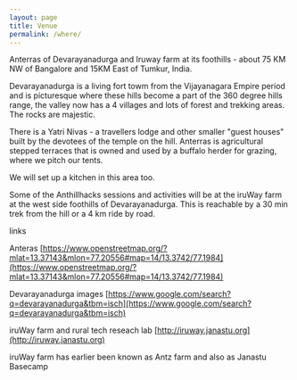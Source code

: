```yaml
---
layout: page
title: Venue
permalink: /where/
---
```


Anterras of Devarayanadurga and Iruway farm at its foothills - about 75 KM NW of Bangalore and 15KM East of Tumkur, India.

Devarayanadurga is a living fort towm from the Vijayanagara Empire period and is picturesque where these hills become a part of the 360 degree hills range, the valley now has a 4 villages and lots of forest and trekking areas. The rocks are majestic.

There is a Yatri Nivas - a travellers lodge and other smaller "guest houses" built by the devotees of the temple on the hill. Anterras is agricultural stepped terraces that is owned and used by a buffalo herder for grazing, where we pitch our tents.

We will set up a kitchen in this area too.

Some of the Anthillhacks sessions and activities will be at the iruWay farm at the west side foothills of Devarayanadurga. This is reachable by a 30 min trek from the hill or a 4 km ride by road.

links

Anteras [https://www.openstreetmap.org/?mlat=13.37143&mlon=77.20556#map=14/13.3742/77.1984](https://www.openstreetmap.org/?mlat=13.37143&mlon=77.20556#map=14/13.3742/77.1984)

Devarayanadurga images [https://www.google.com/search?q=devarayanadurga&tbm=isch](https://www.google.com/search?q=devarayanadurga&tbm=isch)

iruWay farm and rural tech reseach lab [http://iruway.janastu.org](http://iruway.janastu.org)

iruWay farm has earlier been known as Antz farm and also as Janastu Basecamp
